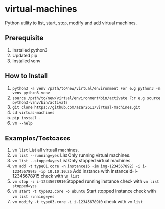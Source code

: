 # virtual-machines

Python utility to list, start, stop, modify and add virtual machines.

## Prerequisite
1. Installed python3
2. Updated pip
3. Installed venv

## How to Install
1. `python3 -m venv /path/to/new/virtual/environment For e.g python3 -m venv python3-venv`
2. `source /path/to/new/virtual/environment/bin/activate For e.g source python3-venv/bin/activate`
3. `git clone https://github.com/azar2611/virtual-machines.git`
4. `cd virtual-machines`
5. `pip install .`
6. `vm --help`

## Examples/Testcases
1. `vm list` List all virtuall machines.
2. `vm list --running=yes` List Only running virtual machines. 
3. `vm list --stopped=yes` List Only stopped virtual machines.
4. `vm add -t type01.core -n instance16 -im img-12345678925 -i i-12345678925 -ip 10.10.10.25` Add instance with InstanceId=i-12345678915 check with `vm list`
5. `vm stop -i i-12345678910` Stopped running instance check with `vm list stopped=yes`
6. `vm start -t type02.core -o ubuntu` Start stopped instance check with `vm list running=yes`
7. `vm modify -t type03.core -i i-12345678910` check with `vm list`


